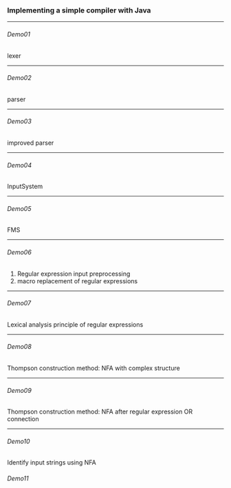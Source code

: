 ### Implementing a simple compiler with Java
***
###### Demo01
lexer
***
###### Demo02
parser
***
###### Demo03
improved parser
***
###### Demo04
InputSystem
****
###### Demo05
FMS
***
###### Demo06
1. Regular expression input preprocessing
2. macro replacement of regular expressions
***
###### Demo07
Lexical analysis principle of regular expressions
***
###### Demo08
Thompson construction method: NFA with complex structure
***
###### Demo09
Thompson construction method: NFA after regular expression OR connection
***
###### Demo10
Identify input strings using NFA
###### Demo11



